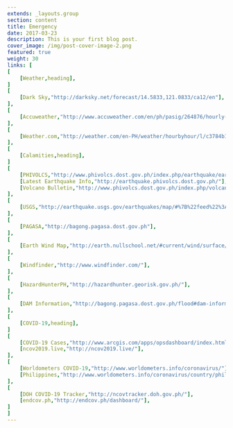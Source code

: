 ```yaml
---
extends: _layouts.group
section: content
title: Emergency
date: 2017-03-23
description: This is your first blog post.
cover_image: /img/post-cover-image-2.png
featured: true
weight: 30
links: [
[
    [Weather,heading],
]
[
    [Dark Sky,"http://darksky.net/forecast/14.5833,121.0833/ca12/en"],
],
[
    [Accuweather,"http://www.accuweather.com/en/ph/pasig/264876/hourly-weather-forecast/264876"],
],
[
    [Weather.com,"http://weather.com/en-PH/weather/hourbyhour/l/c3784b13635e8dc4653bad5703d3c7590317cc43475d6bbbd94809d9e30ec8fe"],
],
[
    [Calamities,heading],
]
[
    [PHIVOLCS,"http://www.phivolcs.dost.gov.ph/index.php/earthquake/earthquake-information3"],
    [Latest Earthquake Info,"http://earthquake.phivolcs.dost.gov.ph/"],
    [Volcano Bulletin,"http://www.phivolcs.dost.gov.ph/index.php/volcano-hazard/volcano-bulletins3"],
],
[
    [USGS,"http://earthquake.usgs.gov/earthquakes/map/#%7B%22feed%22%3A%2230day_sig%22%2C%22search%22%3Anull%2C%22listFormat%22%3A%22default%22%2C%22sort%22%3A%22newest%22%2C%22basemap%22%3A%22terrain%22%2C%22autoUpdate%22%3Atrue%2C%22restrictListToMap%22%3Afalse%2C%22timeZone%22%3A%22utc%22%2C%22mapposition%22%3A%5B%5B-78.49055166160312%2C74.8828125%5D%2C%5B78.42019327591201%2C325.1953125%5D%5D%2C%22overlays%22%3A%7B%22plates%22%3Atrue%7D%2C%22viewModes%22%3A%7B%22map%22%3Atrue%2C%22list%22%3Atrue%2C%22settings%22%3Afalse%2C%22help%22%3Afalse%7D%7D"],
],
[
    [PAGASA,"http://bagong.pagasa.dost.gov.ph"],
],
[
    [Earth Wind Map,"http://earth.nullschool.net/#current/wind/surface/level/orthographic=119.43,12.98,1301/loc=121.040,14.550"],
],
[
    [Windfinder,"http://www.windfinder.com/"],
],
[
    [HazardHunterPH,"http://hazardhunter.georisk.gov.ph/"],
],
[
    [DAM Information,"http://bagong.pagasa.dost.gov.ph/flood#dam-information"],
],
[
    [COVID-19,heading],
]
[
    [COVID-19 Cases,"http://www.arcgis.com/apps/opsdashboard/index.html#/bda7594740fd40299423467b48e9ecf6"],
    [ncov2019.live,"http://ncov2019.live/"],
],
[
    [Worldometers COVID-19,"http://www.worldometers.info/coronavirus/"],
    [Philippines,"http://www.worldometers.info/coronavirus/country/philippines/"],
],
[
    [DOH COVID-19 Tracker,"http://ncovtracker.doh.gov.ph/"],
    [endcov.ph,"http://endcov.ph/dashboard/"],
]
]
---
```

